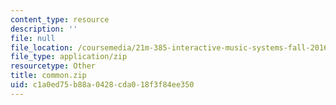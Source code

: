 ```yaml
---
content_type: resource
description: ''
file: null
file_location: /coursemedia/21m-385-interactive-music-systems-fall-2016/c1a0ed75b88a0428cda018f3f84ee350_common.zip
file_type: application/zip
resourcetype: Other
title: common.zip
uid: c1a0ed75-b88a-0428-cda0-18f3f84ee350
---
```

